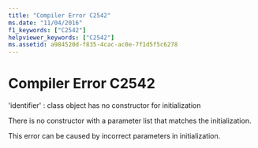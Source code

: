 ```yaml
---
title: "Compiler Error C2542"
ms.date: "11/04/2016"
f1_keywords: ["C2542"]
helpviewer_keywords: ["C2542"]
ms.assetid: a984520d-f835-4cac-ac0e-7f1d5f5c6278
---
```

# Compiler Error C2542

'identifier' : class object has no constructor for initialization

There is no constructor with a parameter list that matches the initialization.

This error can be caused by incorrect parameters in initialization.
